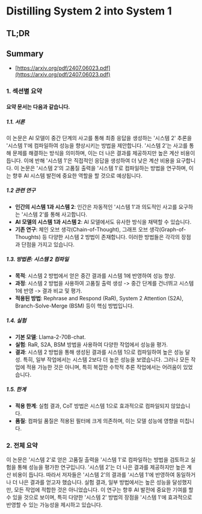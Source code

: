 # Distilling System 2 into System 1
## TL;DR
## Summary
- [https://arxiv.org/pdf/2407.06023.pdf](https://arxiv.org/pdf/2407.06023.pdf)

### 1. 섹션별 요약

#### 요약 문서는 다음과 같습니다.

##### 1.1. 서론

이 논문은 AI 모델이 중간 단계의 사고를 통해 최종 응답을 생성하는 '시스템 2' 추론을 '시스템 1'에 컴파일하여 성능을 향상시키는 방법을 제안합니다. '시스템 2'는 사고를 통해 문제를 해결하는 방식을 의미하며, 이는 더 나은 결과를 제공하지만 높은 계산 비용이 듭니다. 이에 반해 '시스템 1'은 직접적인 응답을 생성하여 더 낮은 계산 비용을 요구합니다. 이 논문은 '시스템 2'의 고품질 출력을 '시스템 1'로 컴파일하는 방법을 연구하며, 이는 향후 AI 시스템 발전에 중요한 역할을 할 것으로 예상됩니다.

##### 1.2 관련 연구

- **인간의 시스템 1과 시스템 2**: 인간은 자동적인 '시스템 1'과 의도적인 사고를 요구하는 '시스템 2'를 통해 사고합니다. 
- **AI 모델의 시스템 1과 시스템 2**: AI 모델에서도 유사한 방식을 채택할 수 있습니다.
- **기존 연구**: 체인 오브 생각(Chain-of-Thought), 그래프 오브 생각(Graph-of-Thoughts) 등 다양한 시스템 2 방법이 존재합니다. 이러한 방법들은 각각의 장점과 단점을 가지고 있습니다.

##### 1.3. 방법론: 시스템 2 컴파일

- **목적**: 시스템 2 방법에서 얻은 중간 결과를 시스템 1에 반영하여 성능 향상.
- **과정**: 시스템 2 방법을 사용하여 고품질 출력 생성 -> 중간 단계를 건너뛰고 시스템 1에 반영 -> 결과 비교 및 평가.
- **적용된 방법**: Rephrase and Respond (RaR), System 2 Attention (S2A), Branch-Solve-Merge (BSM) 등이 핵심 방법입니다.

##### 1.4. 실험

- **기본 모델**: Llama-2-70B-chat.
- **실험**: RaR, S2A, BSM 방법을 사용하여 다양한 작업에서 성능을 평가.
- **결과**: 시스템 2 방법을 통해 생성된 결과를 시스템 1으로 컴파일하여 높은 성능 달성. 특히, 일부 작업에서는 시스템 2보다 더 높은 성능을 보였습니다. 그러나 모든 작업에 적용 가능한 것은 아니며, 특히 복잡한 수학적 추론 작업에서는 어려움이 있었습니다.

##### 1.5. 한계

- **적용 한계**: 실험 결과, CoT 방법은 시스템 1으로 효과적으로 컴파일되지 않았습니다. 
- **품질**: 컴파일 품질은 적용된 필터에 크게 의존하며, 이는 모델 성능에 영향을 미칩니다.

### 2. 전체 요약

이 논문은 '시스템 2'로 얻은 고품질 출력을 '시스템 1'로 컴파일하는 방법을 검토하고 실험을 통해 성능을 평가한 연구입니다. '시스템 2'는 더 나은 결과를 제공하지만 높은 계산 비용이 듭니다. 따라서 저자들은 '시스템 2'의 결과를 '시스템 1'에 반영하여 동일하거나 더 나은 결과를 얻고자 했습니다. 실험 결과, 일부 방법에서는 높은 성능을 달성했지만, 모든 작업에 적합한 것은 아니었습니다. 이 연구는 향후 AI 발전에 중요한 기여를 할 수 있을 것으로 보이며, 특히 다양한 '시스템 2' 방법의 장점을 '시스템 1'에 효과적으로 반영할 수 있는 가능성을 제시하고 있습니다.